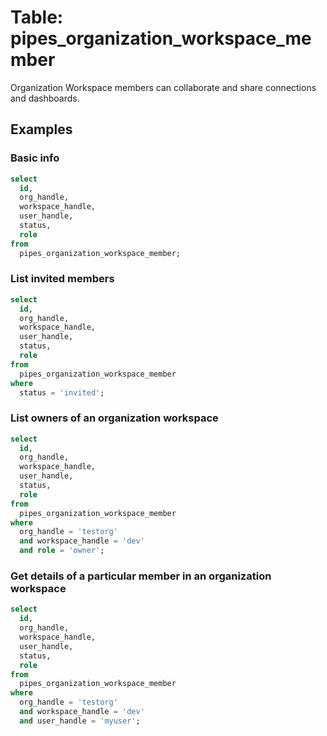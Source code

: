 # Table: pipes_organization_workspace_member

Organization Workspace members can collaborate and share connections and dashboards.

## Examples

### Basic info

```sql
select
  id,
  org_handle,
  workspace_handle,
  user_handle,
  status,
  role
from
  pipes_organization_workspace_member;
```

### List invited members

```sql
select
  id,
  org_handle,
  workspace_handle,
  user_handle,
  status,
  role
from
  pipes_organization_workspace_member
where
  status = 'invited';
```

### List owners of an organization workspace

```sql
select
  id,
  org_handle,
  workspace_handle,
  user_handle,
  status,
  role 
from
  pipes_organization_workspace_member 
where
  org_handle = 'testorg' 
  and workspace_handle = 'dev' 
  and role = 'owner';
```

### Get details of a particular member in an organization workspace

```sql
select
  id,
  org_handle,
  workspace_handle,
  user_handle,
  status,
  role 
from
  pipes_organization_workspace_member 
where
  org_handle = 'testorg' 
  and workspace_handle = 'dev' 
  and user_handle = 'myuser';
```
